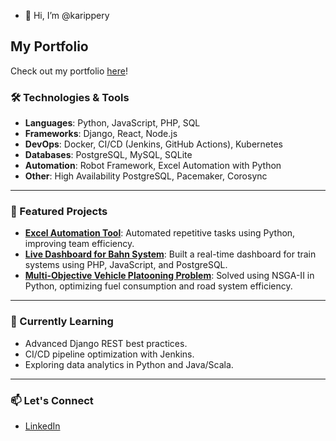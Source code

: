 - 👋 Hi, I’m @karippery

## My Portfolio
Check out my portfolio [here](https://karippery.github.io/portfolio/#/home)!

### 🛠️ Technologies & Tools

- **Languages**: Python, JavaScript, PHP, SQL
- **Frameworks**: Django, React, Node.js
- **DevOps**: Docker, CI/CD (Jenkins, GitHub Actions), Kubernetes
- **Databases**: PostgreSQL, MySQL, SQLite
- **Automation**: Robot Framework, Excel Automation with Python
- **Other**: High Availability PostgreSQL, Pacemaker, Corosync

---

### 🌟 Featured Projects

- **[Excel Automation Tool](#)**: Automated repetitive tasks using Python, improving team efficiency.
- **[Live Dashboard for Bahn System](#)**: Built a real-time dashboard for train systems using PHP, JavaScript, and PostgreSQL.
- **[Multi-Objective Vehicle Platooning Problem](#)**: Solved using NSGA-II in Python, optimizing fuel consumption and road system efficiency.

---

### 🌱 Currently Learning

- Advanced Django REST best practices.
- CI/CD pipeline optimization with Jenkins.
- Exploring data analytics in Python and Java/Scala.

---

### 📫 Let's Connect

- [LinkedIn](https://www.linkedin.com/in/john-karippery-975baa5b/)



<!---
karippery/karippery is a ✨ special ✨ repository because its `README.md` (this file) appears on your GitHub profile.
You can click the Preview link to take a look at your changes.
--->
